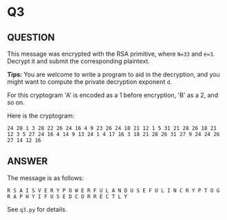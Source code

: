 # Q3

## QUESTION

​This message was encrypted with the RSA primitive, where `N=33` and `e=3`. Decrypt it and submit the corresponding plaintext.

**Tips:** You are welcome to write a program to aid in the decryption, and you might want to compute the private decryption exponent `d`.

For this cryptogram 'A' is encoded as a 1 before encryption, 'B' as a 2, and so on.

Here is the cryptogram:

```
24 28 1 3 28 22 26 24 16 4 9 23 26 24 18 21 12 1 5 31 21 28 26 18 21 12 3 5 27 24 16 4 14 9 13 24 1 4 17 16 3 18 21 28 26 31 27 9 24 24 26 27 14 12 16
```

## ANSWER

The message is as follows:

```
R S A I S V E R Y P O W E R F U L A N D U S E F U L I N C R Y P T O G R A P H Y I F U S E D C O R R E C T L Y
```

See `q3.py` for details.